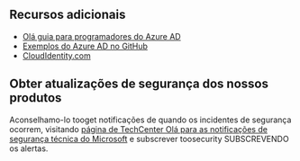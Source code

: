## <a name="additional-resources"></a>Recursos adicionais
* [Olá guia para programadores do Azure AD](../articles/active-directory/develop/active-directory-developers-guide.md)
* [Exemplos do Azure AD no GitHub](https://github.com/Azure-Samples/?utf8=%E2%9C%93&query=active-directory)
* [CloudIdentity.com](http://cloudidentity.com)

## <a name="get-security-updates-for-our-products"></a>Obter atualizações de segurança dos nossos produtos
Aconselhamo-lo tooget notificações de quando os incidentes de segurança ocorrem, visitando [página de TechCenter Olá para as notificações de segurança técnica do Microsoft](https://technet.microsoft.com/security/dd252948) e subscrever toosecurity SUBSCREVENDO os alertas.
